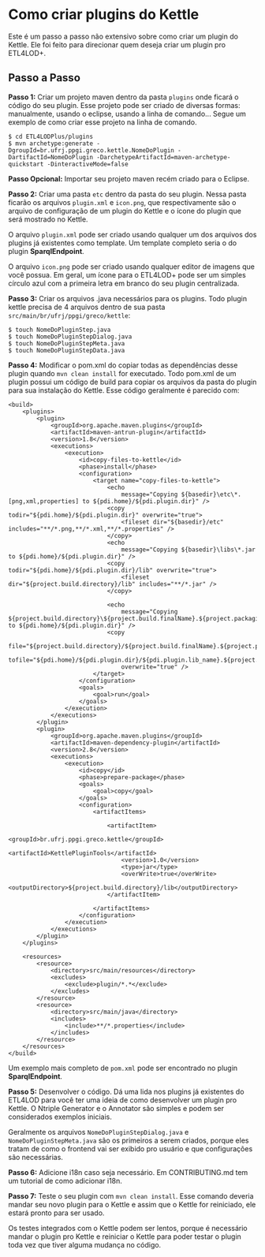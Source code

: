 # Como criar plugins do Kettle

Este é um passo a passo não extensivo sobre como criar um plugin do Kettle. Ele foi feito para direcionar quem deseja criar um plugin pro ETL4LOD+. 

## Passo a Passo

**Passo 1:** Criar um projeto maven dentro da pasta ``plugins`` onde ficará o código do seu plugin. Esse projeto pode ser criado de diversas formas: manualmente, usando o eclipse, usando a linha de comando... Segue um exemplo de como criar esse projeto na linha de comando.

```
$ cd ETL4LODPlus/plugins
$ mvn archetype:generate -DgroupId=br.ufrj.ppgi.greco.kettle.NomeDoPlugin -DartifactId=NomeDoPlugin -DarchetypeArtifactId=maven-archetype-quickstart -DinteractiveMode=false
```

**Passo Opcional:** Importar seu projeto maven recém criado para o Eclipse.

**Passo 2:** Criar uma pasta ``etc`` dentro da pasta do seu plugin. Nessa pasta ficarão os arquivos ``plugin.xml`` e ``icon.png``, que respectivamente são o arquivo de configuração de um plugin do Kettle e o ícone do plugin que será mostrado no Kettle.

O arquivo ``plugin.xml`` pode ser criado usando qualquer um dos arquivos dos plugins já existentes como template. Um template completo seria o do plugin **SparqlEndpoint**.

O arquivo ``icon.png`` pode ser criado usando qualquer editor de imagens que você possua. Em geral, um ícone para o ETL4LOD+ pode ser um simples círculo azul com a primeira letra em branco do seu plugin centralizada.

**Passo 3:** Criar os arquivos .java necessários para os plugins. Todo plugin kettle precisa de 4 arquivos dentro de sua pasta ``src/main/br/ufrj/ppgi/greco/kettle``:

```
$ touch NomeDoPluginStep.java
$ touch NomeDoPluginStepDialog.java
$ touch NomeDoPluginStepMeta.java
$ touch NomeDoPluginStepData.java
```

**Passo 4:** Modificar o pom.xml do copiar todas as dependências desse plugin quando ``mvn clean install`` for executado.  Todo pom.xml de um plugin possui um código de build para copiar os arquivos da pasta do plugin para sua instalação do Kettle. Esse código geralmente é parecido com:

```
<build>
	<plugins>
		<plugin>
			<groupId>org.apache.maven.plugins</groupId>
			<artifactId>maven-antrun-plugin</artifactId>
			<version>1.8</version>
			<executions>
				<execution>
					<id>copy-files-to-kettle</id>
					<phase>install</phase>
					<configuration>
						<target name="copy-files-to-kettle">
							<echo
								message="Copying ${basedir}\etc\*.[png,xml,properties] to ${pdi.home}/${pdi.plugin.dir}" />
							<copy todir="${pdi.home}/${pdi.plugin.dir}" overwrite="true">
								<fileset dir="${basedir}/etc" includes="**/*.png,**/*.xml,**/*.properties" />
							</copy>
							<echo
								message="Copying ${basedir}\libs\*.jar to ${pdi.home}/${pdi.plugin.dir}" />
							<copy todir="${pdi.home}/${pdi.plugin.dir}/lib" overwrite="true">
								<fileset dir="${project.build.directory}/lib" includes="**/*.jar" />
							</copy>

							<echo
								message="Copying ${project.build.directory}\${project.build.finalName}.${project.packaging} to ${pdi.home}/${pdi.plugin.dir}" />
							<copy
								file="${project.build.directory}/${project.build.finalName}.${project.packaging}"
								tofile="${pdi.home}/${pdi.plugin.dir}/${pdi.plugin.lib_name}.${project.packaging}"
								overwrite="true" />
						</target>
					</configuration>
					<goals>
						<goal>run</goal>
					</goals>
				</execution>
			</executions>
		</plugin>
		<plugin>
			<groupId>org.apache.maven.plugins</groupId>
			<artifactId>maven-dependency-plugin</artifactId>
			<version>2.8</version>
			<executions>
				<execution>
					<id>copy</id>
					<phase>prepare-package</phase>
					<goals>
						<goal>copy</goal>
					</goals>
					<configuration>
						<artifactItems>

							<artifactItem>
								<groupId>br.ufrj.ppgi.greco.kettle</groupId>
								<artifactId>KettlePluginTools</artifactId>
								<version>1.0</version>
								<type>jar</type>
								<overWrite>true</overWrite>
								<outputDirectory>${project.build.directory}/lib</outputDirectory>
							</artifactItem>

						</artifactItems>
					</configuration>
				</execution>
			</executions>
		</plugin>
	</plugins>

	<resources>
		<resource>
			<directory>src/main/resources</directory>
			<excludes>
				<exclude>plugin/*.*</exclude>
			</excludes>
		</resource>
		<resource>
			<directory>src/main/java</directory>
			<includes>
				<include>**/*.properties</include>
			</includes>
		</resource>
	</resources>
</build>
```

Um exemplo mais completo de ``pom.xml`` pode ser encontrado no plugin **SparqlEndpoint**. 

**Passo 5:** Desenvolver o código. Dá uma lida nos plugins já existentes do ETL4LOD para você ter uma ideia de como desenvolver um plugin pro Kettle. O Ntriple Generator e o Annotator são simples e podem ser considerados exemplos iniciais.

Geralmente os arquivos ``NomeDoPluginStepDialog.java`` e ``NomeDoPluginStepMeta.java`` são os primeiros a serem criados, porque eles tratam de como o frontend vai ser exibido pro usuário e que configurações são necessárias.

**Passo 6:** Adicione i18n caso seja necessário. Em CONTRIBUTING.md tem um tutorial de como adicionar i18n.

**Passo 7:** Teste o seu plugin com ``mvn clean install``. Esse comando deveria mandar seu novo plugin para o Kettle e assim que o Kettle for reiniciado, ele estará pronto para ser usado.

Os testes integrados com o Kettle podem ser lentos, porque é necessário mandar o plugin pro Kettle e reiniciar o Kettle para poder testar o plugin toda vez que tiver alguma mudança no código. 


